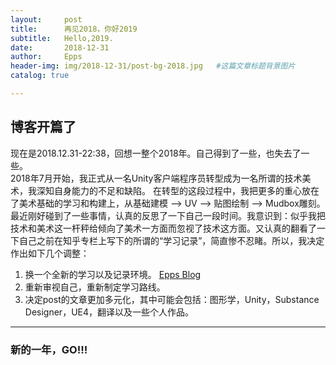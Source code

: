 ```yaml
---
layout:     post                    
title:      再见2018，你好2019
subtitle:   Hello,2019.
date:       2018-12-31
author:     Epps
header-img: img/2018-12-31/post-bg-2018.jpg   #这篇文章标题背景图片
catalog: true

---
```


## 博客开篇了
  现在是2018.12.31-22:38，回想一整个2018年。自己得到了一些，也失去了一些。  
  2018年7月开始，我正式从一名Unity客户端程序员转型成为一名所谓的技术美术，我深知自身能力的不足和缺陷。  在转型的这段过程中，我把更多的重心放在了美术基础的学习和构建上，从基础建模 —> UV —> 贴图绘制 —> Mudbox雕刻。
  最近刚好碰到了一些事情，认真的反思了一下自己一段时间。我意识到：似乎我把技术和美术这一杆秤给倾向了美术一方面而忽视了技术这方面。又认真的翻看了一下自己之前在知乎专栏上写下的所谓的“学习记录”，简直惨不忍睹。所以，我决定作出如下几个调整：
  1. 换一个全新的学习以及记录环境。 [Epps Blog](https://xxwlzfb.github.io/)
  2. 重新审视自己，重新制定学习路线。
  3. 决定post的文章更加多元化，其中可能会包括：图形学，Unity，Substance Designer，UE4，翻译以及一些个人作品。   

---

### 新的一年，GO!!!